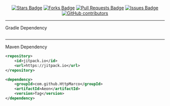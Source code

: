 <div align="center">

<a href="https://github.com/HttpMarco/Aeon"><img src="https://img.shields.io/github/stars/HttpMarco/Aeon?color=10c298" alt="Stars Badge"/></a>
<a href="https://github.com/HttpMarco/Aeon"><img src="https://img.shields.io/github/forks/HttpMarco/Aeon?color=10c298" alt="Forks Badge"/></a>
<a href="https://github.com/HttpMarco/Aeon"><img src="https://img.shields.io/github/issues-pr/HttpMarco/Aeon?color=10c298" alt="Pull Requests Badge"/></a>
<a href="https://github.com/HttpMarco/Aeon"><img src="https://img.shields.io/github/issues/HttpMarco/Aeon?color=10c298" alt="Issues Badge"/></a>
<a href="https://github.com/HttpMarco/Aeon"><img alt="GitHub contributors" src="https://img.shields.io/github/contributors/HttpMarco/Aeon?color=10c298"></a>
</div>

****

Gradle Dependency

`````kotlin

`````

****

Maven Dependency
````xml
<repository>
    <id>jitpack.io</id>
    <url>https://jitpack.io</url>
</repository>

<dependency>
    <groupId>com.github.HttpMarco</groupId>
    <artifactId>Aeon</artifactId>
    <version>Tag</version>
</dependency>
````


